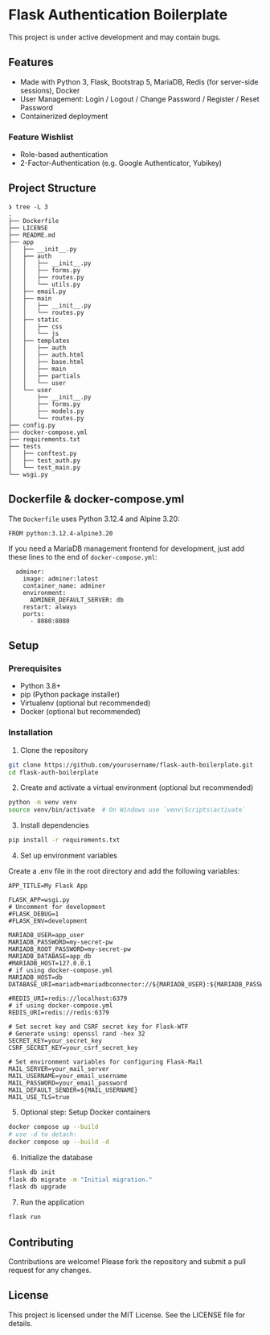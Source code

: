 # Flask Authentication Boilerplate

This project is under active development and may contain bugs.

## Features

- Made with Python 3, Flask, Bootstrap 5, MariaDB, Redis (for server-side sessions), Docker
- User Management: Login / Logout / Change Password / Register / Reset Password
- Containerized deployment

### Feature Wishlist

- Role-based authentication
- 2-Factor-Authentication (e.g. Google Authenticator, Yubikey)

## Project Structure

```plaintext
❯ tree -L 3
.
├── Dockerfile
├── LICENSE
├── README.md
├── app
│   ├── __init__.py
│   ├── auth
│   │   ├── __init__.py
│   │   ├── forms.py
│   │   ├── routes.py
│   │   └── utils.py
│   ├── email.py
│   ├── main
│   │   ├── __init__.py
│   │   └── routes.py
│   ├── static
│   │   ├── css
│   │   └── js
│   ├── templates
│   │   ├── auth
│   │   ├── auth.html
│   │   ├── base.html
│   │   ├── main
│   │   ├── partials
│   │   └── user
│   └── user
│       ├── __init__.py
│       ├── forms.py
│       ├── models.py
│       └── routes.py
├── config.py
├── docker-compose.yml
├── requirements.txt
├── tests
│   ├── conftest.py
│   ├── test_auth.py
│   └── test_main.py
└── wsgi.py
```

## Dockerfile & docker-compose.yml

The `Dockerfile` uses Python 3.12.4 and Alpine 3.20:

```plaintext
FROM python:3.12.4-alpine3.20
```

If you need a MariaDB management frontend for development, just add these lines to the end of `docker-compose.yml`:

```plaintext
  adminer:
    image: adminer:latest
    container_name: adminer
    environment:
      ADMINER_DEFAULT_SERVER: db
    restart: always
    ports:
      - 8080:8080
```

## Setup

### Prerequisites

- Python 3.8+
- pip (Python package installer)
- Virtualenv (optional but recommended)
- Docker (optional but recommended)

### Installation

1. Clone the repository

```sh
git clone https://github.com/yourusername/flask-auth-boilerplate.git
cd flask-auth-boilerplate
```

2. Create and activate a virtual environment (optional but recommended)

```sh
python -m venv venv
source venv/bin/activate  # On Windows use `venv\Scripts\activate`
```

3. Install dependencies

```sh
pip install -r requirements.txt
```

4. Set up environment variables

Create a .env file in the root directory and add the following variables:

```plaintext
APP_TITLE=My Flask App

FLASK_APP=wsgi.py
# Uncomment for development
#FLASK_DEBUG=1
#FLASK_ENV=development

MARIADB_USER=app_user
MARIADB_PASSWORD=my-secret-pw
MARIADB_ROOT_PASSWORD=my-secret-pw
MARIADB_DATABASE=app_db
#MARIADB_HOST=127.0.0.1
# if using docker-compose.yml
MARIADB_HOST=db
DATABASE_URI=mariadb+mariadbconnector://${MARIADB_USER}:${MARIADB_PASSWORD}@${MARIADB_HOST}:3306/${MARIADB_DATABASE}

#REDIS_URI=redis://localhost:6379
# if using docker-compose.yml
REDIS_URI=redis://redis:6379

# Set secret key and CSRF secret key for Flask-WTF
# Generate using: openssl rand -hex 32
SECRET_KEY=your_secret_key
CSRF_SECRET_KEY=your_csrf_secret_key

# Set environment variables for configuring Flask-Mail
MAIL_SERVER=your_mail_server
MAIL_USERNAME=your_email_username
MAIL_PASSWORD=your_email_password
MAIL_DEFAULT_SENDER=${MAIL_USERNAME}
MAIL_USE_TLS=true
```

5. Optional step: Setup Docker containers

```sh
docker compose up --build
# use -d to detach:
docker compose up --build -d
```

6. Initialize the database

```sh
flask db init
flask db migrate -m "Initial migration."
flask db upgrade
```

7. Run the application

```sh
flask run
```

## Contributing

Contributions are welcome! Please fork the repository and submit a pull request for any changes.

## License

This project is licensed under the MIT License. See the LICENSE file for details.